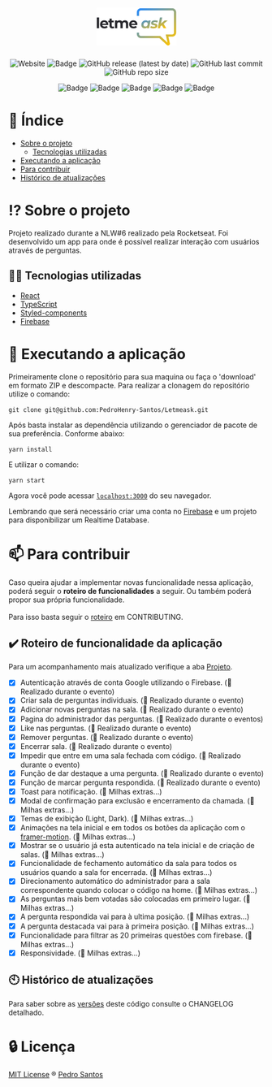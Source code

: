 <h1 align="center">
  <img alt="podcastr" title="podcastr" src=".github/Logo.png" />
</h1>

<div align="center">

![Website](https://img.shields.io/website?style=flat&up_message=online&labelColor=000000&url=https%3A%2F%2Fletmeask-9b20f.web.app%2F)
![Badge](https://img.shields.io/github/license/PedroHenry-Santos/Letmeask?style=flat&label=LICENSE&color=FFC300&labelColor=000000)
![GitHub release (latest by date)](https://img.shields.io/github/v/release/PedroHenry-Santos/letmeask?style=flat&labelColor=000000&color=FFC300)
![GitHub last commit](https://img.shields.io/github/last-commit/PedroHenry-Santos/letmeask?color=FFC300&style=flat&labelColor=000000)
![GitHub repo size](https://img.shields.io/github/repo-size/Pedrohenry-Santos/letmeask?color=FFC300&labelColor=000000)


![Badge](https://img.shields.io/badge/TYPESCRIPT-v4.2.4-blue?style=flat&color=298BF9&labelColor=000000&logo=TypeScript)
![Badge](https://img.shields.io/badge/REACT-v17.0.2-blue?style=flat&color=298BF9&labelColor=000000&logo=react)
![Badge](https://img.shields.io/badge/Firebase-v8.6.8-blue?style=flat&logo=Firebase&color=298BF9&labelColor=000000)
![Badge](https://img.shields.io/badge/Styled--components-v5.3.0-blue?style=flat&logo=styled-components&labelColor=000000&color=298BF9)
![Badge](https://img.shields.io/badge/Framer--motion-v4.1.17-blue?style=flat&logo=framer&labelColor=000000&color=298BF9)

</div>

# :page_with_curl: Índice

* [Sobre o projeto](#interrobang-sobre-o-projeto)
  - [Tecnologias utilizadas](#-tecnologias-utilizadas)
* [Executando a aplicação](#rocket-executando-a-aplicação)
* [Para contribuir](#mailbox-para-contribuir)
* [Histórico de atualizações](#clock10-histórico-de-atualizações)

# :interrobang: Sobre o projeto

Projeto realizado durante a NLW#6 realizado pela Rocketseat. Foi desenvolvido um app para onde é possível realizar interação com usuários através de perguntas.
## 🧑‍💻 Tecnologias utilizadas

- [React](https://reactjs.org)
- [TypeScript](https://www.typescriptlang.org/)
- [Styled-components](https://styled-components.com/)
- [Firebase](https://firebase.google.com/)
# :rocket: Executando a aplicação

Primeiramente clone o repositório para sua maquina ou faça o 'download' em formato ZIP e descompacte. Para realizar a clonagem do repositório utilize o comando:

    git clone git@github.com:PedroHenry-Santos/Letmeask.git

Após basta instalar as dependência utilizando o gerenciador de pacote de sua preferência. Conforme abaixo:

    yarn install

E utilizar o comando:

    yarn start

Agora você pode acessar [`localhost:3000`](http://localhost:3000) do seu navegador.

Lembrando que será necessário criar uma conta no [Firebase](https://firebase.google.com/) e um projeto para disponibilizar um Realtime Database.
# :mailbox: Para contribuir

Caso queira ajudar a implementar novas funcionalidade nessa aplicação, poderá seguir o **roteiro de funcionalidades** a seguir. Ou também poderá propor sua própria funcionalidade.<br/><br/>
Para isso basta seguir o [roteiro](https://github.com/PedroHenry-Santos/Letmeask/blob/main/CONTRIBUTING.md) em CONTRIBUTING.

## :heavy_check_mark: Roteiro de funcionalidade da aplicação

Para um acompanhamento mais atualizado verifique a aba [Projeto](https://github.com/PedroHenry-Santos/Letmeask/projects/1).

- [x] Autenticação através de conta Google utilizando o Firebase. (:memo: Realizado durante o evento)
- [x] Criar sala de perguntas individuais. (:memo: Realizado durante o evento)
- [x] Adicionar novas perguntas na sala. (:memo: Realizado durante o evento)
- [x] Pagina do administrador das perguntas. (:memo: Realizado durante o eventos)
- [x] Like nas perguntas. (:memo: Realizado durante o evento)
- [x] Remover perguntas. (:memo: Realizado durante o evento)
- [x] Encerrar sala. (:memo: Realizado durante o evento)
- [x] Impedir que entre em uma sala fechada com código. (:memo: Realizado durante o evento)
- [x] Função de dar destaque a uma pergunta. (:memo: Realizado durante o evento)
- [x] Função de marcar pergunta respondida. (:memo: Realizado durante o evento)
- [x] Toast para notificação. (:rocket: Milhas extras...)
- [x] Modal de confirmação para exclusão e encerramento da chamada. (:rocket: Milhas extras...)
- [x] Temas de exibição (Light, Dark). (:rocket: Milhas extras...)
- [x] Animações na tela inicial e em todos os botões da aplicação com o [framer-motion](https://www.framer.com/motion/). (:rocket: Milhas extras...)
- [x] Mostrar se o usuário já esta autenticado na tela inicial e de criação de salas. (:rocket: Milhas extras...)
- [x] Funcionalidade de fechamento automático da sala para todos os usuários quando a sala for encerrada. (:rocket: Milhas extras...)
- [x] Direcionamento automático do administrador para a sala correspondente quando colocar o código na home. (:rocket: Milhas extras...)
- [x] As perguntas mais bem votadas são colocadas em primeiro lugar. (:rocket: Milhas extras...)
- [x] A pergunta respondida vai para à ultima posição. (:rocket: Milhas extras...)
- [x] A pergunta destacada vai para à primeira posição. (:rocket: Milhas extras...)
- [x] Funcionalidade para filtrar as 20 primeiras questões com firebase. (:rocket: Milhas extras...)
- [x] Responsividade. (:rocket: Milhas extras...)

## :clock10: Histórico de atualizações

Para saber sobre as [versões](https://github.com/PedroHenry-Santos/Letmeask/releases) deste código consulte o CHANGELOG detalhado.

# :lock: Licença

[MIT License](https://github.com/PedroHenry-Santos/Letmeask/blob/main/LICENCE.md) ® [Pedro Santos](https://github.com/PedroHenry-Santos)
